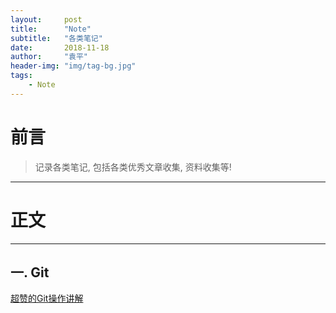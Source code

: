 ```yaml
---
layout:     post
title:      "Note"
subtitle:   "各类笔记"
date:       2018-11-18
author:     "袁平"
header-img: "img/tag-bg.jpg"
tags:
    - Note
---
```


# 前言

> 记录各类笔记, 包括各类优秀文章收集, 资料收集等!

------------------

# 正文

------------------


## 一. Git

[超赞的Git操作讲解](https://www.jianshu.com/p/d4d5e07ea0cd)
